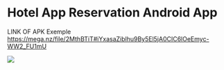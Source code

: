 # Hotel App Reservation Android App
LINK OF APK Exemple
https://mega.nz/file/2MthBTiT#iYxasaZiblhu9By5El5jA0CIC6lOeEmyc-WW2_FU1mU

![](https://i.ibb.co/7Xc4SXt/Hotel-App.png)
